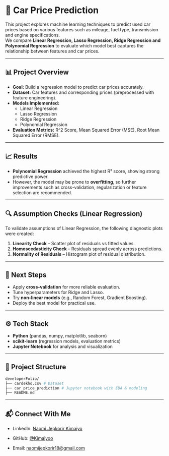 # 🚗 Car Price Prediction

This project explores machine learning techniques to predict used car prices based on various features such as mileage, fuel type, transmission and engine specifications.  
We compare **Linear Regression, Lasso Regression, Ridge Regression and Polynomial Regression** to evaluate which model best captures the relationship between features and car prices.

---

## 📊 Project Overview
- **Goal:** Build a regression model to predict car prices accurately.  
- **Dataset:** Car features and corresponding prices (preprocessed with feature engineering).  
- **Models Implemented:**  
  - Linear Regression  
  - Lasso Regression  
  - Ridge Regression  
  - Polynomial Regression  
- **Evaluation Metrics:** R^2 Score, Mean Squared Error (MSE), Root Mean Squared Error (RMSE).  

---

## 📈 Results
- **Polynomial Regression** achieved the highest R² score, showing strong predictive power.  
- However, the model may be prone to **overfitting**, so further improvements such as cross-validation, regularization or feature selection are recommended.  

---

## 🔍 Assumption Checks (Linear Regression)
To validate assumptions of Linear Regression, the following diagnostic plots were created:
1. **Linearity Check** – Scatter plot of residuals vs fitted values.  
2. **Homoscedasticity Check** – Residuals spread evenly across predictions.  
3. **Normality of Residuals** – Histogram plot of residual distribution.  

---

## 🚀 Next Steps
- Apply **cross-validation** for more reliable evaluation.  
- Tune hyperparameters for Ridge and Lasso.  
- Try **non-linear models** (e.g., Random Forest, Gradient Boosting).  
- Deploy the best model for practical use.  

---

## ⚙️ Tech Stack
- **Python** (pandas, numpy, matplotlib, seaborn)  
- **scikit-learn** (regression models, evaluation metrics)  
- **Jupyter Notebook** for analysis and visualization  

---

## 📂 Project Structure
```bash
developerFolio/
├── cardekho.csv # Dataset 
├── car_price_prediction # Jupyter notebook with EDA & modeling
├── README.md
```
---

## 📬 Connect With Me

- LinkedIn: [Naomi Jepkorir Kimaiyo](http://linkedin.com/in/naomi-jepkorir-kimaiyo/)

- GitHub: [@Kimaiyoo](https://github.com/Kimaiyoo)

- Email: naomijepkorir18@gmail.com
